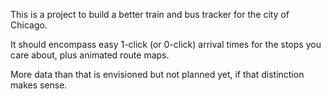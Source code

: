 This is a project to build a better train and bus tracker for the city of Chicago.

It should encompass easy 1-click (or 0-click) arrival times for the stops you care about, plus animated route maps.

More data than that is envisioned but not planned yet, if that distinction makes sense.